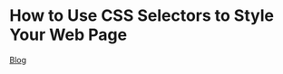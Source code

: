 # How to Use CSS Selectors to Style Your Web Page

[Blog](https://www.freecodecamp.org/news/use-css-selectors-to-style-webpage/)

